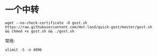 # 一个中转

`wget --no-check-certificate -O gost.sh https://raw.githubusercontent.com/Hot-land/quick-gost/master/gost.sh && chmod +x gost.sh && ./gost.sh`  

常用:

`ulimit -S -n 4096`

